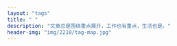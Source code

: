 ```yaml
---
layout: "tags"
title: " "
description: "文章总是围绕重点展开，工作也有重点，生活也是。"
header-img: "img/2210/tag-map.jpg"
---
```

